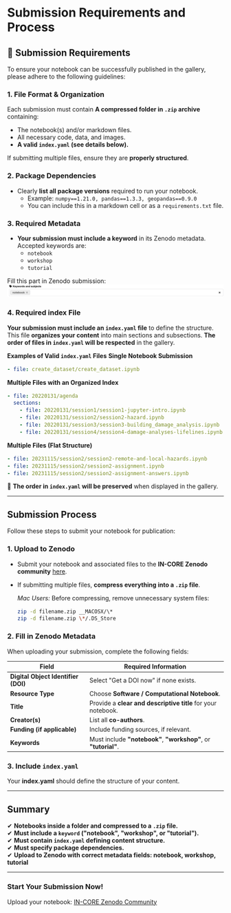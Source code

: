 # **Submission Requirements and Process**

## **📌 Submission Requirements**

To ensure your notebook can be successfully published in the gallery, please adhere to the following guidelines:

### **1. File Format & Organization**
Each submission must contain **A compressed folder in `.zip` archive** containing:
- The notebook(s) and/or markdown files.
- All necessary code, data, and images.
- **A valid `index.yaml` (see details below).**

If submitting multiple files, ensure they are **properly structured**.

### **2. Package Dependencies**
- Clearly **list all package versions** required to run your notebook.
  - Example: `numpy==1.21.0, pandas==1.3.3, geopandas==0.9.0`
  - You can include this in a markdown cell or as a `requirements.txt` file.

### **3. Required Metadata**
- **Your submission must include a keyword** in its Zenodo metadata. Accepted keywords are:
  - `notebook`
  - `workshop`
  - `tutorial`

Fill this part in Zenodo submission:
![zenodo keywords](images/zenodo_keywords.png)

### **4. Required index File**
**Your submission must include an `index.yaml` file** to define the structure. This file **organizes your content** into main sections and subsections. 
**The order of files in `index.yaml` will be respected** in the gallery.

**Examples of Valid `index.yaml` Files** 
**Single Notebook Submission**
```yaml
- file: create_dataset/create_dataset.ipynb
```

**Multiple Files with an Organized Index**
```yaml
- file: 20220131/agenda
  sections:
    - file: 20220131/session1/session1-jupyter-intro.ipynb
    - file: 20220131/session2/session2-hazard.ipynb
    - file: 20220131/session3/session3-building_damage_analysis.ipynb
    - file: 20220131/session4/session4-damage-analyses-lifelines.ipynb
```

**Multiple Files (Flat Structure)**
```yaml
- file: 20231115/session2/session2-remote-and-local-hazards.ipynb
- file: 20231115/session2/session2-assignment.ipynb
- file: 20231115/session2/session2-assignment-answers.ipynb
```
📌 **The order in `index.yaml` will be preserved** when displayed in the gallery.

---

## **Submission Process**
Follow these steps to submit your notebook for publication:

### **1. Upload to Zenodo**
- Submit your notebook and associated files to the **IN-CORE Zenodo community** [here](https://zenodo.org/communities/in-core/records?q=&l=list&p=1&s=10&sort=newest).
- If submitting multiple files, **compress everything into a `.zip` file**.

  *Mac Users:* Before compressing, remove unnecessary system files:
  ```bash
  zip -d filename.zip __MACOSX/\*
  zip -d filename.zip \*/.DS_Store
  ```

### **2. Fill in Zenodo Metadata**
When uploading your submission, complete the following fields:

| **Field**                | **Required Information** |
|--------------------------|-------------------------|
| **Digital Object Identifier (DOI)** | Select "Get a DOI now" if none exists. |
| **Resource Type**        | Choose **Software / Computational Notebook**. |
| **Title**                | Provide a **clear and descriptive title** for your notebook. |
| **Creator(s)**           | List all **co-authors**. |
| **Funding (if applicable)** | Include funding sources, if relevant. |
| **Keywords**             | Must include **"notebook"**, **"workshop"**, or **"tutorial"**. |

### **3. Include `index.yaml`**
Your **index.yaml** should define the structure of your content.

---

## **Summary**
✔ **Notebooks inside a folder and compressed to a `.zip` file.**  
✔ **Must include a `keyword` ("notebook", "workshop", or "tutorial").**  
✔ **Must contain `index.yaml` defining content structure.**  
✔ **Must specify package dependencies.**  
✔ **Upload to Zenodo with correct metadata fields: notebook, workshop, tutorial**

---

### **Start Your Submission Now!**
Upload your notebook: [IN-CORE Zenodo Community](https://zenodo.org/communities/in-core/records?q=&l=list&p=1&s=10&sort=newest)  
